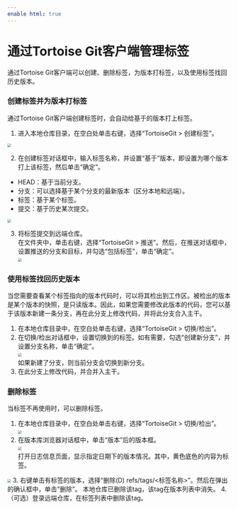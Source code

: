 ```yaml
---
enable html: true
---
```

# 通过Tortoise Git客户端管理标签

通过Tortoise Git客户端可以创建、删除标签，为版本打标签，以及使用标签找回历史版本。

### 创建标签并为版本打标签                  
通过Tortoise Git客户端创建标签时，会自动给基于的版本打上标签。
1. 进入本地仓库目录，在空白处单击右键，选择“TortoiseGit > 创建标签”。               
  <img src="fig/t-git-标签-01.png" style="zoom:50%">

2. 在创建标签对话框中，输入标签名称，并设置“基于”版本，即设置为哪个版本打上该标签，然后单击“确定”。
  * HEAD：基于当前分支。
  * 分支：可以选择基于某个分支的最新版本（区分本地和远端）。
  * 标签：基于某个标签。
  * 提交：基于历史某次提交。

  <img src="fig/t-git-标签-02.png" style="zoom:50%">
  
3. 将标签提交到远端仓库。                       
      在文件夹中，单击右键，选择“TortoiseGit > 推送”。然后，在推送对话框中，设置推送的分支和目标，并勾选“包括标签”，单击“确定”。                        
      <img src="fig/t-git-标签-03.png" style="zoom:50%">

### 使用标签找回历史版本                    
当您需要查看某个标签指向的版本代码时，可以将其检出到工作区。被检出的版本是某个版本的快照，是只读版本。因此，如果您需要修改此版本的代码，您可以基于该版本新建一条分支，再在此分支上修改代码，并将此分支合入主干。
1. 在本地仓库目录中，在空白处单击右键，选择“TortoiseGit > 切换/检出”。
2. 在切换/检出对话框中，设置切换到的标签。如有需要，勾选“创建新分支”，并设置分支名称，单击“确定”。                       
    <img src="fig/t-git-标签-04.png" style="zoom:50%">                        
    如果新建了分支，则当前分支会切换到新分支。                         
3. 在此分支上修改代码，并合并入主干。

### 删除标签             
当标签不再使用时，可以删除标签。
1. 在本地仓库目录中，在空白处单击右键，选择“TortoiseGit > 切换/检出”。                             
   <img src="fig/t-git-标签-05.png" style="zoom:50%">                   
2. 在版本库浏览器对话框中，单击“版本”后的版本框。                     
   <img src="fig/t-git-标签-06.png" style="zoom:50%">                          
  打开日志信息页面，显示指定日期下的版本情况。其中，黄色底色的内容为标签。                     
  <img src="fig/t-git-标签-07.png" style="zoom:50%">                     
3. 右键单击有标签的版本，选择“删除(D) refs/tags/<标签名称>”。然后在弹出的确认框中，单击“删除”。                     
  本地仓库已删除该tag，该tag在版本列表中消失。                 
4. （可选）登录远端仓库，在标签列表中删除该tag。


